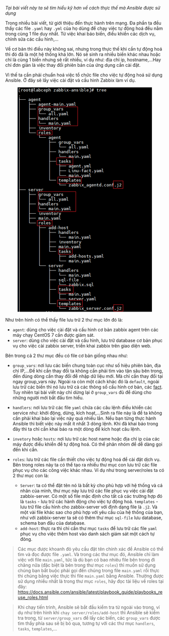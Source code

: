 _Tại bài viết này ta sẽ tìm hiểu kỹ hơn về cách thực thế mà Ansible được sử dụng_

Trong nhiều bài viết, từ giới thiệu đến thực hành trên mạng. Đa phần ta đều thấy các file `.yaml` hay `.yml` của họ dùng để chạy việc tự động hoá đều nằm trong cùng 1 file duy nhất. Từ việc khai báo biến, điều khiển các dịch vụ, chỉnh sửa các cấu hình,...

Về cơ bản thì điều này không sai, nhưng trong thực thế khi cần tự động hoá thì đó đã là một hệ thống khá lớn. Nó sẽ sinh ra nhiều biến khác nhau hoặc chỉ là cùng 1 biến nhưng sẽ rất nhiều, ví dụ như: địa chỉ ip, hostname,...Hay chỉ đơn giản là việc thay đổi phiên bản của ứng dụng cần cài đặt.

Vì thế ta cần phải chuẩn hoá việc tổ chức file cho việc tự động hoá sử dụng Ansible. Ở đây sẽ lấy việc cài đặt và cấu hình Zabbix làm ví dụ.

<p align="center">
 <img src="Images/zabbix-ansible-tree.PNG" width="">
</p>

Như trên hình có thể thấy file lưu trữ 2 thư mục lớn đó là:

- `agent`: dùng cho việc cài đặt và cấu hình cơ bản zabbix agent trên các máy chạy CentOS 7 cần được giám sát.
- `server`: dùng cho việc cài đặt và cấu hình, lưu trữ database cơ bản phục vụ cho việc cài zabbix server, triển khai zabbix trên giao diện web.

Bên trong cả 2 thư mục đều có file cơ bản giống nhau như:

- `group_vars`: nơi lưu các biến chung toàn cục như số hiệu phiên bản, địa chỉ IP,...Để khi cần thay đổi ta không cần phải tìm vào tận sâu bên trong, đến đúng dòng cần thay đổi để nhập dữ liệu mới. Mà chỉ cần thay đổi tại ngay group_vars này. Ngoài ra còn một cách khác đó là `default`, ngoài lưu trữ các biến thì nó lưu trữ cả các thông số cấu hình cơ bản, các [fact](https://docs.ansible.com/ansible/latest/collections/ansible/builtin/set_fact_module.html). Tuy nhiên tại bài viết này chỉ dừng lại ở `group_vars` đủ để dùng cho những người mới bắt đầu tìm hiểu.
- `handlers`: nơi lưu trữ các file `yaml` chứa các câu lệnh điều khiển các service như: khởi động, dừng, kích hoạt,...Sinh ra file này là để ta không cần phải khai báo lại việc này quá nhiều lần. Nếu bạn từng thực hành Ansible thì biết việc này mất ít nhất 3 dòng lệnh. Khi đã khai báo trong đây thì ta chỉ cần khai báo ra một dòng để kích hoạt câu lệnh.
- `invetory` hoăc `hosts`: nơi lưu trữ các host name hoặc địa chỉ ip của các máy được điều khiển để tự động hoá. Có thể phân nhóm để dễ dàng gọi đến khi cần.
- `roles`: lưu trữ các file cần thiết cho việc tự động hoá để cài đặt dịch vụ. Bên trong roles này ta có thể tạo ra nhiều thư mục con lưu trữ các file phục vụ cho các công việc khác nhau. Ví dụ như trong server/roles ta có 2 thư mục con là:
  
  - `Server`: ta có thể đặt tên nó là bất kỳ cho phù hợp với hệ thống và cá nhân của mình, thư mục này lưu trữ các file phục vụ việc cài đặt zabbix-server. Có một số file mặc định cho tất cả các trường hợp đó là `tasks` - lưu trữ các hành động cho việc tự động hoá. `templates` - lưu trữ file cấu hình cho zabbix-server với định dạng file là `.j2`. Và một vài file khác sao cho phù hợp với yêu cầu của hệ thống của bạn, như với zabbix-server ta sẽ có thêm thư mục `sql-file` lưu database, schema ban đầu của database.
  - `add-host`: thực ra thì chỉ cần thư mục `tasks` để lưu trữ các file `yaml` phục vụ cho việc thêm host vào danh sách giám sát một cách tự đông.

> Các mục được khoanh đỏ yêu cầu đặt tên chính xác để Ansible có thể tìm và đọc được file `.yaml`. Và trong các thư mục đó, Ansible chỉ làm việc với file `main.yaml`, tức là dù bạn có bao nhiêu file bên trong đi chăng nữa (đặc biệt là bên trong thư mục `roles`) thì muốn sử dụng chúng bạn bắt buộc phải gọi đến chúng trong file `main.yaml` rồi thực thi chúng bằng việc thực thi file `main.yaml` bằng Ansible. Thường được sử dụng nhiều nhất là trong thư mục `roles`, hãy đọc tài liệu về roles tại đây: <https://docs.ansible.com/ansible/latest/playbook_guide/playbooks_reuse_roles.html>


> Khi chạy tiến trình, Ansible sẽ bắt đầu kiểm tra từ ngoài vào trong, ví dụ như trên hình khi `chạy server/roles/add-host` thì Ansible sẽ kiểm tra trong, từ `server/group_vars` để lấy các biến, các `group_vars` được tìm thấy phía sau sẽ bị bỏ qua, tương tự với các thư mục `handlers`, `tasks`, `templates`,...